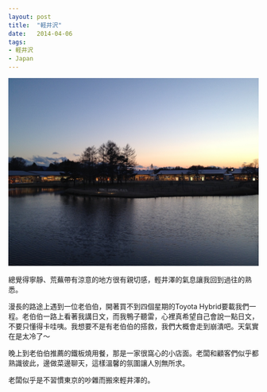 ```yaml
---
layout: post
title:  "軽井沢"
date:   2014-04-06
tags:
- 軽井沢
- Japan
---
```


![軽井沢](/assets/media/2014-04-06-軽井沢.jpg)

總覺得寧靜、荒蕪帶有涼意的地方很有親切感，輕井澤的氣息讓我回到過往的熟悉。

漫長的路途上遇到一位老伯伯，開著買不到四個星期的Toyota Hybrid要載我們一程。老伯伯一路上看著我講日文，而我鴨子聽雷，心裡真希望自己會說一點日文，不要只懂得卡哇咦。我想要不是有老伯伯的搭救，我們大概會走到崩潰吧。天氣實在是太冷了～

晚上到老伯伯推薦的鐵板燒用餐，那是一家很窩心的小店面。老闆和顧客們似乎都熟識彼此，邊做菜邊聊天，這樣溫馨的氛圍讓人別無所求。

老闆似乎是不習慣東京的吵雜而搬來輕井澤的。